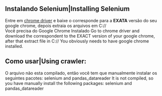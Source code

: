 ## Instalando Selenium|Installing Selenium
Entre em [chrome driver](https://chromedriver.chromium.org/downloads) e baixe o corresponde para a  **EXATA** versão do seu google chrome, depois extraia os arquivos em C://<br/>
Você precisa do Google Chrome Instalado
Go to chrome driver and download the correspondent to the EXACT version of your google chrome, after that extract file in C://
You obviously needs to have google chrome installed.
## Como usar|Using crawler:
O arquivo não esta compilado, então você tem que manualmente instalar os seguintes pacotes: selenium and pandas_datareader
It is not compiled, so you have manually install the following packages: selenium and pandas_datareader
